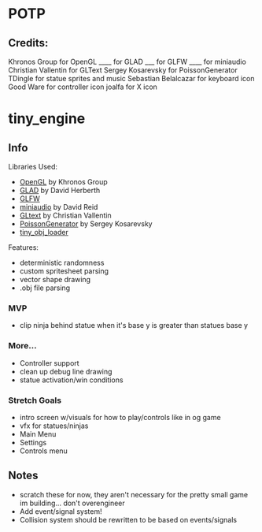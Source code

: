 # POTP

## Credits:
Khronos Group for OpenGL
____ for GLAD
___ for GLFW
____ for miniaudio
Christian Vallentin for GLText
Sergey Kosarevsky for PoissonGenerator
TDingle for statue sprites and music
Sebastian Belalcazar for keyboard icon
Good Ware for controller icon
joalfa for X icon

# tiny_engine

## Info

Libraries Used:
- [OpenGL](https://www.opengl.org/) by Khronos Group
- [GLAD](https://glad.dav1d.de/) by David Herberth
- [GLFW](https://www.glfw.org/)
- [miniaudio](https://github.com/mackron/miniaudio) by David Reid
- [GLtext](https://github.com/vallentin/glText) by Christian Vallentin 
- [PoissonGenerator](https://github.com/corporateshark/poisson-disk-generator) by Sergey Kosarevsky
- [tiny_obj_loader](https://github.com/tinyobjloader/tinyobjloader)

Features:
- deterministic randomness
- custom spritesheet parsing
- vector shape drawing
- .obj file parsing


### MVP
- clip ninja behind statue when it's base y is greater than statues base y

### More...
- Controller support
- clean up debug line drawing
- statue activation/win conditions

### Stretch Goals
- intro screen w/visuals for how to play/controls like in og game
- vfx for statues/ninjas
- Main Menu
- Settings
- Controls menu


## Notes

- scratch these for now, they aren't necessary for the pretty small game im building... don't overengineer
- Add event/signal system!
- Collision system should be rewritten to be based on events/signals